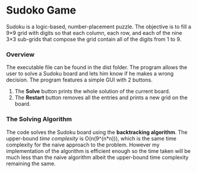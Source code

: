 
# Sudoko Game
Sudoku is a logic-based, number-placement puzzle.
The objective is to fill a 9×9 grid with digits so that each column, each row, and each of the nine 3×3 sub-grids that compose the grid contain all of the digits from 1 to 9. 

### Overview 
The executable file can be found in the dist folder.
The program allows the user to solve a Sudoku board and lets him know if he makes a wrong decision. 
The program features a simple GUI with 2 buttons.

 1. The **Solve** button prints the whole solution of the current board.
 2. The **Restart** button removes all the entries and prints a new grid on the board.



### The Solving Algorithm 
The code solves the Sudoku board using the **backtracking algorithm**.
The upper-bound *time complexity* is O(n(9^(n\*n))), which is the same time complexity for the naive approach to the problem.
However my implementation of the algorithm is efficient enough so the time taken will be much less than the naive algorithm albeit the upper-bound time complexity remaining the same.




